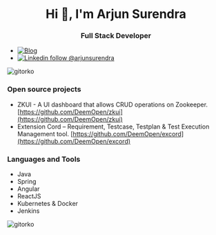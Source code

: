 <h1 align="center">Hi 👋, I'm Arjun Surendra</h1>

<h3 align="center">Full Stack Developer</h3>

- [![Blog](https://img.shields.io/badge/Blog-gitorko.github.io-brightgreen)](https://gitorko.github.io/)
- [![Linkedin follow @arjunsurendra](https://img.shields.io/badge/-gitorko-blue?style=flat-square&logo=Linkedin&logoColor=white&link=https://www.linkedin.com/in/arjunsurendra/)](https://www.linkedin.com/in/arjunsurendra/)

<p align="left">
    <img alt="gitorko" src="https://github-profile-trophy.vercel.app/?username=gitorko"/>
</p>

### Open source projects

- ZKUI - A UI dashboard that allows CRUD operations on Zookeeper. [https://github.com/DeemOpen/zkui](https://github.com/DeemOpen/zkui)
- Extension Cord – Requirement, Testcase, Testplan & Test Execution Management tool. [https://github.com/DeemOpen/excord](https://github.com/DeemOpen/excord)

### Languages and Tools

<ul>
    <li>Java</li>
    <li>Spring</li>
    <li>Angular</li>
    <li>ReactJS</li>
    <li>Kubernetes & Docker</li>
    <li>Jenkins</li>
</ul>

<img align="center" alt="gitorko" src="https://github-readme-stats.vercel.app/api?username=gitorko&show_icons=true" alt="My github stats"/>
